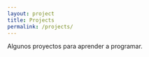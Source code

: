 ```yaml
---
layout: project
title: Projects
permalink: /projects/
---
```


Algunos proyectos para aprender a programar.
